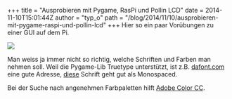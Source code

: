 +++
title = "Ausprobieren mit Pygame, RasPi und Pollin LCD"
date = 2014-11-10T15:01:44Z
author = "typ_o"
path = "/blog/2014/11/10/ausprobieren-mit-pygame-raspi-und-pollin-lcd"
+++
Hier so ein paar Vorübungen zu einer GUI auf dem Pi.  
  
[![](https://flipdot.org/blog/uploads/pygame_mockup.serendipityThumb.jpg)](https://flipdot.org/blog/uploads/pygame_mockup.jpg)  
  
Man weiss ja immer nicht so richtig, welche Schriften und Farben man
nehmen soll. Weil die Pygame-Lib Truetype unterstützt, ist z.B.
[dafont.com](http://www.dafont.com/) eine gute Adresse,
[diese](http://www.dafont.com/white-rabbit.font) Schrift geht gut als
Monospaced.

Bei der Suche nach angenehmen Farbpaletten hilft [Adobe Color
CC](https://color.adobe.com/de/explore/most-popular/?time=all).
